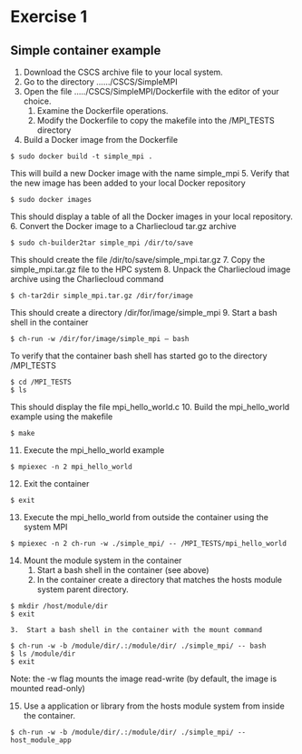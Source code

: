 # Exercise 1
## Simple container example
1.	Download the CSCS archive file to your local system.
2.	Go to the directory ……/CSCS/SimpleMPI
3.	Open the file …../CSCS/SimpleMPI/Dockerfile with the editor of your choice.
    1.	Examine the Dockerfile operations.
    2.	Modify the Dockerfile to copy the makefile into the /MPI_TESTS directory
4.	Build a Docker image from the Dockerfile
```
$ sudo docker build -t simple_mpi .
```
This will build a new Docker image with the name simple_mpi
5.	Verify that the new image has been added to your local Docker repository
```
$ sudo docker images
```
This should display a table of all the Docker images in your local repository.
6.	Convert the Docker image to a Charliecloud tar.gz archive
```
$ sudo ch-builder2tar simple_mpi /dir/to/save
```
This should create the file /dir/to/save/simple_mpi.tar.gz
7.	Copy the simple_mpi.tar.gz file to the HPC system
8.	Unpack the Charliecloud image archive using the Charliecloud command
```
$ ch-tar2dir simple_mpi.tar.gz /dir/for/image
```
This should create a directory /dir/for/image/simple_mpi
9.	Start a bash shell in the container
```
$ ch-run -w /dir/for/image/simple_mpi – bash
```
To verify that the container bash shell has started go to the directory /MPI_TESTS
```
$ cd /MPI_TESTS
$ ls
```
This should display the file mpi_hello_world.c
10.	Build the mpi_hello_world example using the makefile
```
$ make
```
11.	Execute the mpi_hello_world example
```
$ mpiexec -n 2 mpi_hello_world
```
12.	Exit the container
```
$ exit
```
13.	Execute the mpi_hello_world from outside the container using the system MPI
```
$ mpiexec -n 2 ch-run -w ./simple_mpi/ -- /MPI_TESTS/mpi_hello_world
```
14.	Mount the module system in the container
    1.	Start a bash shell in the container (see above)
    2.	In the container create a directory that matches the hosts module system parent directory.
```
$ mkdir /host/module/dir
$ exit
```
    3.	Start a bash shell in the container with the mount command
```
$ ch-run -w -b /module/dir/.:/module/dir/ ./simple_mpi/ -- bash
$ ls /module/dir
$ exit
```
Note: the -w flag mounts the image read-write (by default, the image is mounted read-only)

15.	Use a application or library from the hosts module system from inside the container.
```
$ ch-run -w -b /module/dir/.:/module/dir/ ./simple_mpi/ -- host_module_app
```
